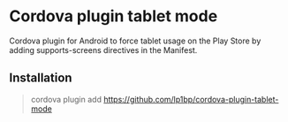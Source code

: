 # Cordova plugin tablet mode

Cordova plugin for Android to force tablet usage on the Play Store by adding supports-screens directives in the Manifest.

## Installation

> cordova plugin add https://github.com/lp1bp/cordova-plugin-tablet-mode
    